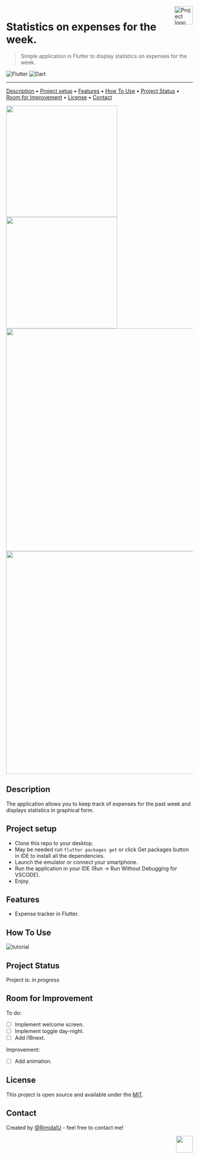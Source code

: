 <img src="./assets/logo.png" id="start" align="right" alt="Project logo" width="50" >

# Statistics on expenses for the week.

> Simple application in Flutter to display statistics on expenses for the week.

![Flutter](https://img.shields.io/badge/Flutter-02569B.svg?style=for-the-badge&logo=Flutter&logoColor=white)
![Dart](https://img.shields.io/badge/Dart-0175C2.svg?style=for-the-badge&logo=Dart&logoColor=white)

---

[Description](#description) •
[Project setup](#project-setup) •
[Features](#features) •
[How To Use](#how-to-use) •
[Project Status](#project-status) •
[Room for Improvement](#room-for-improvement) •
[License](#license) •
[Contact](#contact)

<p float="left">
<img src="./assets/home.png" width="300" />
<img src="./assets/form.png" width="300" />
<img src="./assets/landscape-home.png" width="600" />
<img src="./assets/landscape-chart.png" width="600" />
</p>

## Description

The application allows you to keep track of expenses for the past week and displays statistics in graphical form.

## Project setup

- Clone this repo to your desktop.
- May be needed run `flutter packages get` or click Get packages button in IDE to install all the dependencies.
- Launch the emulator or connect your smartphone.
- Run the application in your IDE (Run -> Run Without Debugging for VSCODE).
- Enjoy.

## Features

- Expense tracker in Flutter.

## How To Use

![tutorial][tutorial]

## Project Status

Project is: _in progress_

## Room for Improvement

To do:

- [ ] Implement welcome screen.
- [ ] Implement toggle day-night.
- [ ] Add i18next.

Improvement:

- [ ] Add animation.

## License

This project is open source and available under the [MIT](../LICENSE).

## Contact

Created by [@RimidalU](https://www.linkedin.com/in/uladzimir-stankevich/) - feel free to contact me!

<p align="right"><a href="#start"><img width="45rem" src="./assets/pageUp.svg"></a></p>

<!-- MARKDOWN LINKS & IMAGES -->

[tutorial]: ./assets/demo.webp
